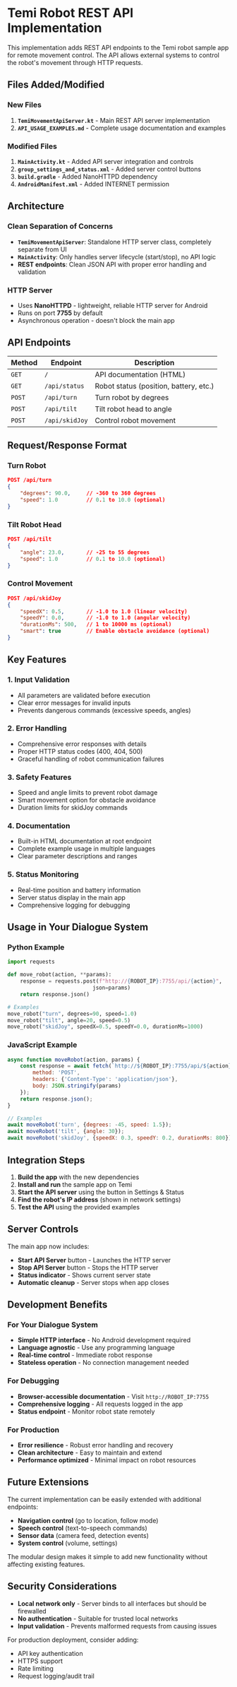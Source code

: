 # Temi Robot REST API Implementation

This implementation adds REST API endpoints to the Temi robot sample app for remote movement control. The API allows external systems to control the robot's movement through HTTP requests.

## Files Added/Modified

### New Files
1. **`TemiMovementApiServer.kt`** - Main REST API server implementation
2. **`API_USAGE_EXAMPLES.md`** - Complete usage documentation and examples

### Modified Files
1. **`MainActivity.kt`** - Added API server integration and controls
2. **`group_settings_and_status.xml`** - Added server control buttons
3. **`build.gradle`** - Added NanoHTTPD dependency
4. **`AndroidManifest.xml`** - Added INTERNET permission

## Architecture

### Clean Separation of Concerns
- **`TemiMovementApiServer`**: Standalone HTTP server class, completely separate from UI
- **`MainActivity`**: Only handles server lifecycle (start/stop), no API logic
- **REST endpoints**: Clean JSON API with proper error handling and validation

### HTTP Server
- Uses **NanoHTTPD** - lightweight, reliable HTTP server for Android
- Runs on port **7755** by default
- Asynchronous operation - doesn't block the main app

## API Endpoints

| Method | Endpoint | Description |
|--------|----------|-------------|
| `GET` | `/` | API documentation (HTML) |
| `GET` | `/api/status` | Robot status (position, battery, etc.) |
| `POST` | `/api/turn` | Turn robot by degrees |
| `POST` | `/api/tilt` | Tilt robot head to angle |
| `POST` | `/api/skidJoy` | Control robot movement |

## Request/Response Format

### Turn Robot
```json
POST /api/turn
{
    "degrees": 90.0,     // -360 to 360 degrees
    "speed": 1.0         // 0.1 to 10.0 (optional)
}
```

### Tilt Robot Head
```json
POST /api/tilt
{
    "angle": 23.0,       // -25 to 55 degrees
    "speed": 1.0         // 0.1 to 10.0 (optional)
}
```

### Control Movement
```json
POST /api/skidJoy
{
    "speedX": 0.5,       // -1.0 to 1.0 (linear velocity)
    "speedY": 0.0,       // -1.0 to 1.0 (angular velocity)
    "durationMs": 500,   // 1 to 10000 ms (optional)
    "smart": true        // Enable obstacle avoidance (optional)
}
```

## Key Features

### 1. Input Validation
- All parameters are validated before execution
- Clear error messages for invalid inputs
- Prevents dangerous commands (excessive speeds, angles)

### 2. Error Handling
- Comprehensive error responses with details
- Proper HTTP status codes (400, 404, 500)
- Graceful handling of robot communication failures

### 3. Safety Features
- Speed and angle limits to prevent robot damage
- Smart movement option for obstacle avoidance
- Duration limits for skidJoy commands

### 4. Documentation
- Built-in HTML documentation at root endpoint
- Complete example usage in multiple languages
- Clear parameter descriptions and ranges

### 5. Status Monitoring
- Real-time position and battery information
- Server status display in the main app
- Comprehensive logging for debugging

## Usage in Your Dialogue System

### Python Example
```python
import requests

def move_robot(action, **params):
    response = requests.post(f"http://{ROBOT_IP}:7755/api/{action}", 
                           json=params)
    return response.json()

# Examples
move_robot("turn", degrees=90, speed=1.0)
move_robot("tilt", angle=20, speed=0.5)
move_robot("skidJoy", speedX=0.5, speedY=0.0, durationMs=1000)
```

### JavaScript Example
```javascript
async function moveRobot(action, params) {
    const response = await fetch(`http://${ROBOT_IP}:7755/api/${action}`, {
        method: 'POST',
        headers: {'Content-Type': 'application/json'},
        body: JSON.stringify(params)
    });
    return response.json();
}

// Examples
await moveRobot('turn', {degrees: -45, speed: 1.5});
await moveRobot('tilt', {angle: 30});
await moveRobot('skidJoy', {speedX: 0.3, speedY: 0.2, durationMs: 800});
```

## Integration Steps

1. **Build the app** with the new dependencies
2. **Install and run** the sample app on Temi
3. **Start the API server** using the button in Settings & Status
4. **Find the robot's IP address** (shown in network settings)
5. **Test the API** using the provided examples

## Server Controls

The main app now includes:
- **Start API Server** button - Launches the HTTP server
- **Stop API Server** button - Stops the HTTP server
- **Status indicator** - Shows current server state
- **Automatic cleanup** - Server stops when app closes

## Development Benefits

### For Your Dialogue System
- **Simple HTTP interface** - No Android development required
- **Language agnostic** - Use any programming language
- **Real-time control** - Immediate robot response
- **Stateless operation** - No connection management needed

### For Debugging
- **Browser-accessible documentation** - Visit `http://ROBOT_IP:7755`
- **Comprehensive logging** - All requests logged in the app
- **Status endpoint** - Monitor robot state remotely

### For Production
- **Error resilience** - Robust error handling and recovery
- **Clean architecture** - Easy to maintain and extend
- **Performance optimized** - Minimal impact on robot resources

## Future Extensions

The current implementation can be easily extended with additional endpoints:
- **Navigation control** (go to location, follow mode)
- **Speech control** (text-to-speech commands)
- **Sensor data** (camera feed, detection events)
- **System control** (volume, settings)

The modular design makes it simple to add new functionality without affecting existing features.

## Security Considerations

- **Local network only** - Server binds to all interfaces but should be firewalled
- **No authentication** - Suitable for trusted local networks
- **Input validation** - Prevents malformed requests from causing issues

For production deployment, consider adding:
- API key authentication
- HTTPS support
- Rate limiting
- Request logging/audit trail
